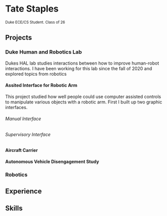 # Tate Staples 
<sub> Duke ECE/CS Student. Class of 26 </sub>

## Projects
### Duke Human and Robotics Lab
Dukes HAL lab studies interactions between how to improve human-robot interactions. 
I have been working for this lab since the fall of 2020 and explored topics from robotics 

#### Assited Interface for Robotic Arm
This project studied how well people could use computer assisted controls to manipulate various objects with a robotic arm. First I built up two graphic interfaces. 

###### Manual Interface
###### Supervisory Interface

#### Aircraft Carrier

#### Autonomous Vehicle Disengagement Study
### Robotics


## Experience

## Skills
